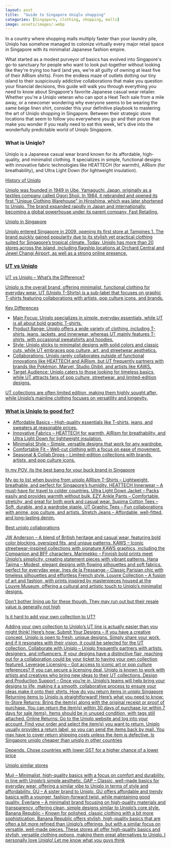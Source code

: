 ```yaml
---
layout: post
title:  "Guide to Singapore Uniqlo shopping"
categories: [Singapore, clothing, shopping, malls]
image: assets/images/.webp
---
```


In a country where shopping malls multiply faster than your laundry pile, Uniqlo has somehow managed to colonize virtually every major retail space in Singapore with its minimalist Japanese fashion empire.

What started as a modest purveyor of basics has evolved into Singapore's go-to sanctuary for people who want to look put-together without looking like they're trying too hard (and yes, we're all guilty of owning at least five of their AIRism shirts). From the endless maze of outlets dotting our tiny island to their suspiciously addictive collaborations that make you question your financial decisions, this guide will walk you through everything you need to know about Singapore's favorite Japanese casual wear retailer. Whether you're a Uniqlo veteran who can spot a Heat Tech sale from a mile away, or a newcomer wondering why everyone seems to be wearing the same beige linen shirt, consider this your definitive playbook to mastering the art of Uniqlo shopping in Singapore. Between their strategic store locations that seem to follow you everywhere you go and their prices that make you wonder if you really need to eat this week, let's dive into the wonderfully predictable world of Uniqlo Singapore.

### What is Uniqlo?

Uniqlo is a Japanese casual wear brand known for its affordable, high-quality, and minimalist clothing. It specializes in simple, functional designs with innovative fabric technologies like HEATTECH (for warmth), AIRism (for breathability), and Ultra Light Down (for lightweight insulation).

<u>History of Uniqlo<u>

Uniqlo was founded in 1949 in Ube, Yamaguchi, Japan, originally as a textiles company called Ogori Shoji. In 1984, it rebranded and opened its first "Unique Clothing Warehouse" in Hiroshima, which was later shortened to Uniqlo. The brand expanded rapidly in Japan and internationally, becoming a global powerhouse under its parent company, Fast Retailing.

<u>Uniqlo in Singapore<u>

Uniqlo entered Singapore in 2009, opening its first store at Tampines 1. The brand quickly gained popularity due to its stylish yet practical clothing suited for Singapore’s tropical climate. Today, Uniqlo has more than 20 stores across the island, including flagship locations at Orchard Central and Jewel Changi Airport, as well as a strong online presence.

### UT vs Uniqlo

<u>UT vs Uniqlo – What’s the Difference?<u>

Uniqlo is the overall brand, offering minimalist, functional clothing for everyday wear. UT (Uniqlo T-Shirts) is a sub-label that focuses on graphic T-shirts featuring collaborations with artists, pop culture icons, and brands.

Key Differences

+ Main Focus: Uniqlo specializes in simple, everyday essentials, while UT is all about bold graphic T-shirts.
+ Product Range: Uniqlo offers a wide variety of clothing, including T-shirts, jeans, jackets, and innerwear, whereas UT mainly features T-shirts, with occasional sweatshirts and hoodies.
+ Style: Uniqlo sticks to minimalist designs with solid colors and classic cuts, while UT embraces pop culture, art, and streetwear aesthetics.
+ Collaborations: Uniqlo rarely collaborates outside of functional innovations like HEATTECH and AIRism, but UT frequently partners with brands like Pokémon, Marvel, Studio Ghibli, and artists like KAWS.
+ Target Audience: Uniqlo caters to those looking for timeless basics, while UT attracts fans of pop culture, streetwear, and limited-edition designs.

UT collections are often limited edition, making them highly sought after, while Uniqlo’s mainline clothing focuses on versatility and longevity.

### What is Uniqlo to good for?

+ Affordable Basics – High-quality essentials like T-shirts, jeans, and sweaters at reasonable prices.
+ Innovative Fabrics – HEATTECH for warmth, AIRism for breathability, and Ultra Light Down for lightweight insulation.
+ Minimalist Style – Simple, versatile designs that work for any wardrobe.
+ Comfortable Fit – Well-cut clothing with a focus on ease of movement.
+ Seasonal & Collab Drops – Limited-edition collections with brands, artists, and pop culture icons.

In my POV, its the best bang for your buck brand in Singapore

My go to list when buying from uniqlo
AIRism T-Shirts – Lightweight, breathable, and perfect for Singapore’s humidity.
HEATTECH Innerwear – A must-have for travel to colder countries.
Ultra Light Down Jacket – Packs easily and provides warmth without bulk.
EZY Ankle Pants – Comfortable, stretchy, and great for both work and casual wear.
Supima Cotton Tees – Soft, durable, and a wardrobe staple.
UT Graphic Tees – Fun collaborations with anime, pop culture, and artists.
Stretch Jeans – Affordable, well-fitted, and long-lasting denim.

Best uniqlo collaborations

JW Anderson – A blend of British heritage and casual wear, featuring bold color blocking, oversized fits, and unique patterns.
KAWS – Iconic streetwear-inspired collections with signature KAWS graphics, including the Companion and BFF characters.
Marimekko – Finnish bold prints meet Uniqlo’s simplicity, creating statement pieces with vibrant patterns.
Hana Tajima – Modest, elegant designs with flowing silhouettes and soft fabrics, perfect for everyday wear.
Ines de la Fressange – Classic Parisian chic with timeless silhouettes and effortless French style.
Louvre Collection – A fusion of art and fashion, with prints inspired by masterpieces housed at the Louvre Museum, offering a cultural and artistic touch to Uniqlo’s minimalist designs.

Don’t bother lining up for these though. They may run out but their resale value is generally not high

Is it hard to add your own collection to UT?

Adding your own collection to Uniqlo’s UT line is actually easier than you might think! Here’s how:
Submit Your Designs – If you have a creative concept, Uniqlo is open to fresh, unique designs. Simply share your work, and if it resonates with their vision, it could be selected for the UT collection.
Collaborate with Uniqlo – Uniqlo frequently partners with artists, designers, and influencers. If your designs have a distinctive flair, reaching out for a collaboration could be your ticket to having your own collection featured.
Leverage Licensing – Got access to iconic art or pop culture references? If you can secure a licensing deal, Uniqlo is known to work with artists and creatives who bring new ideas to their UT collections.
Design and Production Support – Once you’re in, Uniqlo’s teams will help bring your designs to life, making it a smooth, collaborative process to ensure your ideas make it onto their shirts.
How do you return items in uniqlo Singapore
Returning items to Uniqlo is straightforward! Here’s what you need to know:
In-Store Returns:
Bring the item(s) along with the original receipt or proof of purchase.
You can return the item(s) within 30 days of purchase (or within 7 days for sale items).
Items should be in unused condition, with tags still attached.
Online Returns:
Go to the Uniqlo website and log into your account.
Find your order and select the item(s) you want to return.
Uniqlo usually provides a return label, so you can send the items back by mail.
You may have to cover return shipping costs unless the item is defective.
Is Singapore uniqlo cheaper than uniqlo in other countries

Depends. Chose countries with lower GST for a higher chance of a lower price

Uniqlo similar stores

Muji – Minimalist, high-quality basics with a focus on comfort and durability, in line with Uniqlo’s simple aesthetic.
GAP – Classic, well-made basics for everyday wear, offering a similar vibe to Uniqlo in terms of style and affordability.
GU – A sister brand to Uniqlo, GU offers affordable and trendy basics with a younger, fashion-forward twist, while maintaining good quality.
Everlane – A minimalist brand focusing on high-quality materials and transparency, offering clean, simple designs similar to Uniqlo’s core style.
Banana Republic – Known for polished, classic clothing with a bit more sophistication, Banana Republic offers stylish, high-quality basics that are often a bit more refined than Uniqlo’s offerings, but with a similar focus on versatile, well-made pieces.
These stores all offer high-quality basics and stylish, versatile clothing options, making them great alternatives to Uniqlo.
I personally love Uniqlo! Let me know what you guys think
